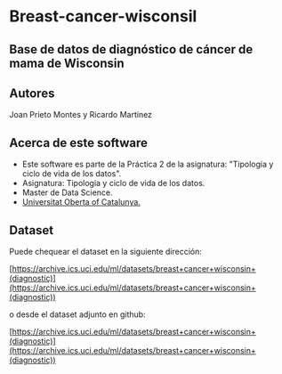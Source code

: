 # Breast-cancer-wisconsil

## Base de datos de diagnóstico de cáncer de mama de Wisconsin

## Autores

Joan Prieto Montes y Ricardo Martínez

## Acerca de este software

* Este software es parte de la Práctica 2 de la asignatura: "Tipologia y ciclo de vida de los datos".
* Asignatura: Tipologia y ciclo de vida de los datos.
* Master de Data Science.
* [Universitat Oberta of Catalunya.](http://www.uoc.edu/portal/ca/index.html)

## Dataset

Puede chequear el dataset en la siguiente dirección:

[https://archive.ics.uci.edu/ml/datasets/breast+cancer+wisconsin+(diagnostic)](https://archive.ics.uci.edu/ml/datasets/breast+cancer+wisconsin+(diagnostic))

o desde el dataset adjunto en github:

[https://archive.ics.uci.edu/ml/datasets/breast+cancer+wisconsin+(diagnostic)](https://archive.ics.uci.edu/ml/datasets/breast+cancer+wisconsin+(diagnostic))

